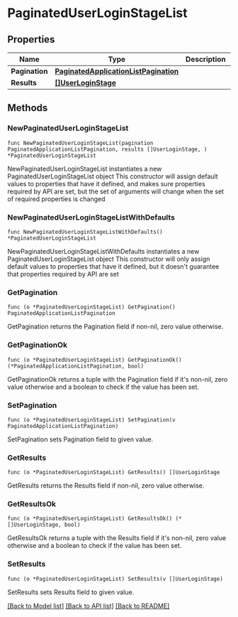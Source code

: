 # PaginatedUserLoginStageList

## Properties

Name | Type | Description | Notes
------------ | ------------- | ------------- | -------------
**Pagination** | [**PaginatedApplicationListPagination**](PaginatedApplicationListPagination.md) |  | 
**Results** | [**[]UserLoginStage**](UserLoginStage.md) |  | 

## Methods

### NewPaginatedUserLoginStageList

`func NewPaginatedUserLoginStageList(pagination PaginatedApplicationListPagination, results []UserLoginStage, ) *PaginatedUserLoginStageList`

NewPaginatedUserLoginStageList instantiates a new PaginatedUserLoginStageList object
This constructor will assign default values to properties that have it defined,
and makes sure properties required by API are set, but the set of arguments
will change when the set of required properties is changed

### NewPaginatedUserLoginStageListWithDefaults

`func NewPaginatedUserLoginStageListWithDefaults() *PaginatedUserLoginStageList`

NewPaginatedUserLoginStageListWithDefaults instantiates a new PaginatedUserLoginStageList object
This constructor will only assign default values to properties that have it defined,
but it doesn't guarantee that properties required by API are set

### GetPagination

`func (o *PaginatedUserLoginStageList) GetPagination() PaginatedApplicationListPagination`

GetPagination returns the Pagination field if non-nil, zero value otherwise.

### GetPaginationOk

`func (o *PaginatedUserLoginStageList) GetPaginationOk() (*PaginatedApplicationListPagination, bool)`

GetPaginationOk returns a tuple with the Pagination field if it's non-nil, zero value otherwise
and a boolean to check if the value has been set.

### SetPagination

`func (o *PaginatedUserLoginStageList) SetPagination(v PaginatedApplicationListPagination)`

SetPagination sets Pagination field to given value.


### GetResults

`func (o *PaginatedUserLoginStageList) GetResults() []UserLoginStage`

GetResults returns the Results field if non-nil, zero value otherwise.

### GetResultsOk

`func (o *PaginatedUserLoginStageList) GetResultsOk() (*[]UserLoginStage, bool)`

GetResultsOk returns a tuple with the Results field if it's non-nil, zero value otherwise
and a boolean to check if the value has been set.

### SetResults

`func (o *PaginatedUserLoginStageList) SetResults(v []UserLoginStage)`

SetResults sets Results field to given value.



[[Back to Model list]](../README.md#documentation-for-models) [[Back to API list]](../README.md#documentation-for-api-endpoints) [[Back to README]](../README.md)


